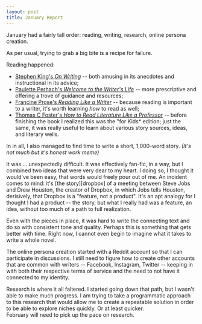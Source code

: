 ```yaml
---
layout: post
title: January Report
---
```


January had a fairly tall order: reading, writing,
research, online persona creation.

As per usual, trying to grab a big bite is a recipe
for failure.

Reading happened:

* [Stephen King's *On Writing*][on_writing]
  -- both amusing in its anecdotes and instructional in its advice;
* [Paulette Perhach's *Welcome to the Writer's Life*][writers_life]
  -- more prescriptive and offering a trove of guidance and resources;
* [Francine Prose's *Reading Like a Writer*][reading_writer]
  -- because reading is important to a writer,
  it's worth learning *how* to read as well;
* [Thomas C Foster's *How to Read Literature Like a Professor*][reading_professor]
  -- before finishing the book I realized this was the "for Kids* edition;
  just the same, it was really useful to learn about various story sources,
  ideas, and literary wells.

In in all, I also managed to find time to write a short,
1,000-word story. *(It's not much but it's honest work meme)*

It was ... unexpectedly difficult. It was effectively fan-fic,
in a way, but I combined two ideas that were very dear to my heart.
I doing so, I thought it would've been easy, that words would freely
pour out of me. An incident comes to mind: it's [the story][dropbox]
of a meeting between Steve Jobs and Drew Houston, the creator of Dropbox,
in which Jobs tells Houston, derisively, that Dropbox is a "feature,
not a product". It's an apt analogy for I thought I had a product
-- the story, but what I really had was a feature, an idea, without
too much of a path to full realization.

Even with the pieces in place, it was hard to write the connecting
text and do so with consistent tone and quality. Perhaps this is
something that gets better with time. Right now, I cannot even
begin to imagine what it takes to write a whole novel.

The online persona creation started with a Reddit account so that
I can participate in discussions. I still
need to figure how to create other accounts that are common
with writers -- Facebook, Instagram, Twitter -- keeping in with both
their respective terms of service and the need to not have it connected
to my identity.

Research is where it all faltered. I started going down that path,
but I wasn't able to make much progress. I am trying to take a
programmatic approach to this research that would allow me to create a
repeatable solution in order to be able to explore niches quickly.
Or at least quicker.  
February will need to pick up the pace on research.

[on_writing]: https://amzn.to/3anYL6p
[reading_writer]: https://amzn.to/38kWeZ8
[reading_professor]: https://amzn.to/2TwDf8P
[writers_life]: https://amzn.to/32RvM8A